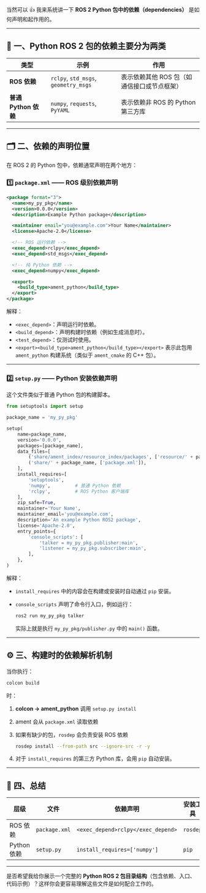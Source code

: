 当然可以 👍 我来系统讲一下 **ROS 2 Python 包中的依赖（dependencies）** 是如何声明和起作用的。

---

## 🧩 一、Python ROS 2 包的依赖主要分为两类

| 类型               | 示例                                   | 作用                       |
| ---------------- | ------------------------------------ | ------------------------ |
| **ROS 依赖**       | `rclpy`, `std_msgs`, `geometry_msgs` | 表示依赖其他 ROS 包（如通信接口或节点框架） |
| **普通 Python 依赖** | `numpy`, `requests`, `PyYAML`        | 表示依赖非 ROS 的 Python 第三方库  |

---

## 🗂 二、依赖的声明位置

在 ROS 2 的 Python 包中，依赖通常声明在两个地方：

### 1️⃣ `package.xml` —— ROS 级别依赖声明

```xml
<package format="3">
  <name>my_py_pkg</name>
  <version>0.0.0</version>
  <description>Example Python package</description>

  <maintainer email="you@example.com">Your Name</maintainer>
  <license>Apache-2.0</license>

  <!-- ROS 运行依赖 -->
  <exec_depend>rclpy</exec_depend>
  <exec_depend>std_msgs</exec_depend>

  <!-- 纯 Python 依赖 -->
  <exec_depend>numpy</exec_depend>

  <export>
    <build_type>ament_python</build_type>
  </export>
</package>
```

解释：

* `<exec_depend>`：声明运行时依赖。
* `<build_depend>`：声明构建时依赖（例如生成消息时）。
* `<test_depend>`：仅测试时使用。
* `<export><build_type>ament_python</build_type></export>` 表示此包用 `ament_python` 构建系统（类似于 `ament_cmake` 的 C++ 包）。

---

### 2️⃣ `setup.py` —— Python 安装依赖声明

这个文件类似于普通 Python 包的构建脚本。

```python
from setuptools import setup

package_name = 'my_py_pkg'

setup(
    name=package_name,
    version='0.0.0',
    packages=[package_name],
    data_files=[
        ('share/ament_index/resource_index/packages', ['resource/' + package_name]),
        ('share/' + package_name, ['package.xml']),
    ],
    install_requires=[
        'setuptools',
        'numpy',         # 普通 Python 依赖
        'rclpy',         # ROS Python 客户端库
    ],
    zip_safe=True,
    maintainer='Your Name',
    maintainer_email='you@example.com',
    description='An example Python ROS2 package',
    license='Apache-2.0',
    entry_points={
        'console_scripts': [
            'talker = my_py_pkg.publisher:main',
            'listener = my_py_pkg.subscriber:main',
        ],
    },
)
```

解释：

* `install_requires` 中的内容会在构建或安装时自动通过 `pip` 安装。
* `console_scripts` 声明了命令行入口，例如运行：

  ```bash
  ros2 run my_py_pkg talker
  ```

  实际上就是执行 `my_py_pkg/publisher.py` 中的 `main()` 函数。

---

## ⚙️ 三、构建时的依赖解析机制

当你执行：

```bash
colcon build
```

时：

1. **colcon → ament_python** 调用 `setup.py install`
2. ament 会从 `package.xml` 读取依赖
3. 如果有缺少的包，`rosdep` 会负责安装 ROS 依赖

   ```bash
   rosdep install --from-path src --ignore-src -r -y
   ```
4. 对于 `install_requires` 的第三方 Python 库，会用 `pip` 自动安装。

---

## 🧠 四、总结

| 层级        | 文件            | 依赖声明                               | 安装工具     |
| --------- | ------------- | ---------------------------------- | -------- |
| ROS 依赖    | `package.xml` | `<exec_depend>rclpy</exec_depend>` | `rosdep` |
| Python 依赖 | `setup.py`    | `install_requires=['numpy']`       | `pip`    |

---

是否希望我给你展示一个完整的 **Python ROS 2 包目录结构**（包含依赖、入口、代码示例）？这样你会更容易理解这些文件是如何配合工作的。
